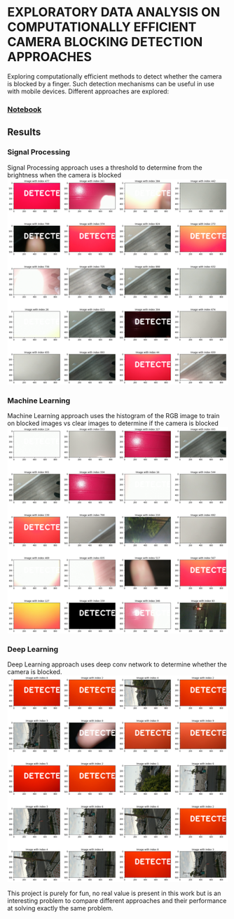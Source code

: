 # EXPLORATORY DATA ANALYSIS ON COMPUTATIONALLY EFFICIENT CAMERA BLOCKING DETECTION APPROACHES

Exploring computationally efficient methods to detect whether the camera is blocked by a finger. Such detection mechanisms can be useful in use with mobile devices. Different approaches are explored:

### [Notebook](EDA-Camera-Blocking-CV.ipynb)

## Results

### Signal Processing 
Signal Processing approach uses a threshold to determine from the brightness when the camera is blocked
![](results_sp.png)

### Machine Learning
Machine Learning approach uses the histogram of the RGB image to train on blocked images vs clear images to determine if the camera is blocked
![](results_ml.png)

### Deep Learning

Deep Learning approach uses deep conv network to determine whether the camera is blocked.
![](results_dl.png)


This project is purely for fun, no real value is present in this work but is an interesting problem to compare different approaches and their performance at solving exactly the same problem. 
